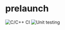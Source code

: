 # prelaunch
![C/C++ CI](https://github.com/99002629/prelaunch/workflows/C/C++%20CI/badge.svg?branch=master)
![Unit testing](https://github.com/99002629/prelaunch/workflows/Unit%20testing/badge.svg?branch=master)

